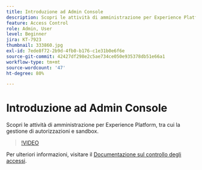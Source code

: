 ```yaml
---
title: Introduzione ad Admin Console
description: Scopri le attività di amministrazione per Experience Platform, tra cui la gestione di autorizzazioni e sandbox.
feature: Access Control
role: Admin, User
level: Beginner
jira: KT-7923
thumbnail: 333860.jpg
exl-id: 7ede8f72-2b9d-4fb0-b176-c1e31b0e6f6e
source-git-commit: 42427df298e2c5ae734ce050e935378db51e66a1
workflow-type: tm+mt
source-wordcount: '47'
ht-degree: 80%

---
```


# Introduzione ad Admin Console

Scopri le attività di amministrazione per Experience Platform, tra cui la gestione di autorizzazioni e sandbox.

>[!VIDEO](https://video.tv.adobe.com/v/333860?quality=12&learn=on)

Per ulteriori informazioni, visitare il [Documentazione sul controllo degli accessi](https://experienceleague.adobe.com/docs/experience-platform/access-control/home.html?lang=it).